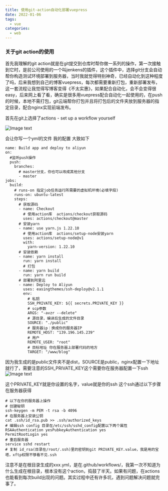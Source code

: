 ```yaml
---
title: 使用git-action自动化部署vuepress
date: 2022-01-06
tags:
  - vue
categories:
  - web
---
```


### 关于git action的使用

首先我理解的git action就是在git提交到仓库时帮你做一系列的操作，第一次接触到它时，是前公司使用的一个叫jenkens的插件，这个插件中，选择git分支会自动帮你构造测试环境部署到服务器，当时我就觉得特别神奇，已经自动化到这种程度了吗，后来我想到自己的博客vuepress，每次都需要重新打包，重新部署发布，这一套流程让我觉得写博客变得《不太实惠》，如果配合自动化，会不会变得很easy，后来网上看了看，确实是很多用vuepress配合自动化一起使用的，在push的时候，本地不需打包，git云端帮你打包并且将打包后的文件夹放到服务器的指定目录，配合nginx实现前端发布。

首先在git上选择了actions - set up a workflow yourself

![Image text](https://stride.fun/public/uploads/%E5%BE%AE%E4%BF%A1%E5%9B%BE%E7%89%87%E7%BC%96%E8%BE%91_20220106091329.jpg)

会让你写一个yml的文件 我的配置 大致如下

```
name: Build app and deploy to aliyun
on:
  #监听push操作
  push:
    branches:
      # master分支，你也可以改成其他分支
      - master
jobs:
  build:
    # runs-on 指定job任务运行所需要的虚拟机环境(必填字段)
    runs-on: ubuntu-latest
    steps:
      # 获取源码
      - name: Checkout
        # 使用action库  actions/checkout获取源码
        uses: actions/checkout@master
      # 安装yarn
      - name: use yarn.js 1.22.10
        # 使用action库  actions/setup-node安装yarn
        uses: actions/setup-node@v1
        with:
          yarn-version: 1.22.10
      # 安装依赖
      - name: yarn install
        run: yarn install
        # 打包
      - name: yarn build
        run: yarn run build
      # 部署到阿里云
      - name: Deploy to Aliyun
        uses: easingthemes/ssh-deploy@v2.1.1
        env:
          # 私钥
          SSH_PRIVATE_KEY: ${{ secrets.PRIVATE_KEY }}
          # scp参数
          ARGS: "-avzr --delete"
          # 源目录，编译后生成的文件目录
          SOURCE: "./public"
          # 服务器ip：换成你的服务器IP
          REMOTE_HOST: "139.196.145.239"
          # 用户
          REMOTE_USER: "root"
          # 目标地址 你在服务器上部署代码的地方
          TARGET: "/www/blog"
```
因为我生成的是public文件夹不是dist，SOURCE是public，nginx配置一下地址就行了，需要注意的SSH_PRIVATE_KEY这个需要你在服务器配置一下ssh
![Image text](https://stride.fun/public/uploads/微信图片编辑_20220106092205.jpg)

这个PRIVATE_KEY就是你设置的名字，value就是你的ssh 这个ssh通过以下步骤在服务器获得

```
# 以下在你的服务器上操作
# 创建秘钥
ssh-keygen -m PEM -t rsa -b 4096
# 在服务器上安装公钥
cat .ssh/id_rsa.pub >> .ssh/authorized_keys
# 编辑ssh config 目录在/etc/ssh/sshd_config配置以下两个属性
RSAAuthentication yesPubkeyAuthentication yes
PermitRootLogin yes
# 重启服务器
service sshd restart
# 复制 id_rsa(目录在/root/.ssh)里的密钥到git PRIVATE_KEY.value，我是用的宝塔，xftp权限不够看不见.ssh
```

注意不是在根目录生成的xxx.yml，是在.github/workflows/，我第一次不知道为什么生成在根目录，根本没有这个action，捣鼓了半天。如果有问题，在actions也能看到每次build出现的问题。其实过程中还有许多坑，遇到问题解决问题就完事了。